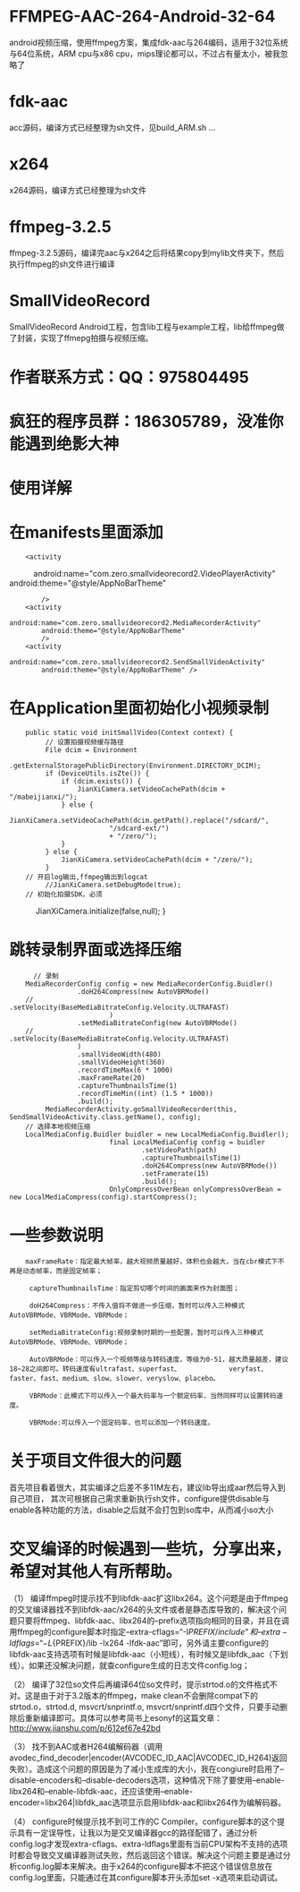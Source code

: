# FFMPEG-AAC-264-Android-32-64
android视频压缩，使用ffmpeg方案，集成fdk-aac与264编码，适用于32位系统与64位系统，ARM cpu与x86 cpu，mips理论都可以，不过占有量太小，被我忽略了
# fdk-aac
acc源码，编译方式已经整理为sh文件，见build_ARM.sh ...
# x264
x264源码，编译方式已经整理为sh文件
# ffmpeg-3.2.5
ffmpeg-3.2.5源码，编译完aac与x264之后将结果copy到mylib文件夹下，然后执行ffmpeg的sh文件进行编译
# SmallVideoRecord
SmallVideoRecord Android工程，包含lib工程与example工程，lib给ffmpeg做了封装，实现了ffmepg拍摄与视频压缩。
# 作者联系方式：QQ：975804495
# 疯狂的程序员群：186305789，没准你能遇到绝影大神
# 使用详解
# 在manifests里面添加

        <activity
            android:name="com.zero.smallvideorecord2.VideoPlayerActivity"
            android:theme="@style/AppNoBarTheme"

            />
        <activity
            android:name="com.zero.smallvideorecord2.MediaRecorderActivity"
            android:theme="@style/AppNoBarTheme"
            />
        <activity
            android:name="com.zero.smallvideorecord2.SendSmallVideoActivity"
            android:theme="@style/AppNoBarTheme" />
# 在Application里面初始化小视频录制
        public static void initSmallVideo(Context context) {
             // 设置拍摄视频缓存路径
             File dcim = Environment
                     .getExternalStoragePublicDirectory(Environment.DIRECTORY_DCIM);
             if (DeviceUtils.isZte()) {
                 if (dcim.exists()) {
                     JianXiCamera.setVideoCachePath(dcim + "/mabeijianxi/");
                 } else {
                     JianXiCamera.setVideoCachePath(dcim.getPath().replace("/sdcard/",
                             "/sdcard-ext/")
                             + "/zero/");
                 }
             } else {
                 JianXiCamera.setVideoCachePath(dcim + "/zero/");
             }
        // 开启log输出,ffmpeg输出到logcat
             //JianXiCamera.setDebugMode(true);
        // 初始化拍摄SDK，必须
             JianXiCamera.initialize(false,null);
         }
# 跳转录制界面或选择压缩
          // 录制
        MediaRecorderConfig config = new MediaRecorderConfig.Buidler()
                     .doH264Compress(new AutoVBRMode()
        //                        .setVelocity(BaseMediaBitrateConfig.Velocity.ULTRAFAST)
                             )
                     .setMediaBitrateConfig(new AutoVBRMode()
        //                        .setVelocity(BaseMediaBitrateConfig.Velocity.ULTRAFAST)
                     )
                     .smallVideoWidth(480)
                     .smallVideoHeight(360)
                     .recordTimeMax(6 * 1000)
                     .maxFrameRate(20)
                     .captureThumbnailsTime(1)
                     .recordTimeMin((int) (1.5 * 1000))
                     .build();
             MediaRecorderActivity.goSmallVideoRecorder(this, SendSmallVideoActivity.class.getName(), config);
        // 选择本地视频压缩
        LocalMediaConfig.Buidler buidler = new LocalMediaConfig.Buidler();
                             final LocalMediaConfig config = buidler
                                     .setVideoPath(path)
                                     .captureThumbnailsTime(1)
                                     .doH264Compress(new AutoVBRMode())
                                     .setFramerate(15)
                                     .build();
                             OnlyCompressOverBean onlyCompressOverBean = new LocalMediaCompress(config).startCompress();
# 一些参数说明
        maxFrameRate：指定最大帧率，越大视频质量越好，体积也会越大，当在cbr模式下不再是动态帧率，而是固定帧率；

         captureThumbnailsTime：指定剪切哪个时间的画面来作为封面图；

         doH264Compress：不传入值将不做进一步压缩，暂时可以传入三种模式AutoVBRMode、VBRMode、VBRMode；

         setMediaBitrateConfig:视频录制时期的一些配置，暂时可以传入三种模式AutoVBRMode、VBRMode、VBRMode；

         AutoVBRMode：可以传入一个视频等级与转码速度，等级为0-51，越大质量越差，建议18~28之间即可。转码速度有ultrafast、superfast、            veryfast、faster、fast、medium、slow、slower、veryslow、placebo。

         VBRMode：此模式下可以传入一个最大码率与一个额定码率，当然同样可以设置转码速度。

         VBRMode:可以传入一个固定码率，也可以添加一个转码速度。

# 关于项目文件很大的问题
首先项目看着很大，其实编译之后差不多11M左右，建议lib导出成aar然后导入到自己项目，
其次可根据自己需求重新执行sh文件，configure提供disable与enable各种功能的方法，disable之后就不会打包到so库中，从而减小so大小

# 交叉编译的时候遇到一些坑，分享出来，希望对其他人有所帮助。

（1） 编译ffmpeg时提示找不到libfdk-aac扩这libx264。这个问题是由于ffmpeg的交叉编译器找不到libfdk-aac/x264的头文件或者是静态库导致的，解决这个问题只要将ffmpeg、libfdk-aac、libx264的–prefix选项指向相同的目录，并且在调用ffmpeg的configure脚本时指定–extra-cflags=“-I${PREFIX}/include”和–extra-ldflags=“-L${PREFIX}/lib -lx264 -lfdk-aac”即可，另外请主要configure的libfdk-aac支持选项有时候是libfdk-aac（小短线），有时候又是libfdk_aac（下划线）。如果还没解决问题，就查configure生成的日志文件config.log；

（2） 编译了32位so文件后再编译64位so文件时，提示strtod.o的文件格式不对。这是由于对于3.2版本的ffmpeg，make clean不会删除compat下的strtod.o，strtod.d, msvcrt/snprintf.o, msvcrt/snprintf.d四个文件，只要手动删除后重新编译即可。具体可以参考简书上esonyf的这篇文章：http://www.jianshu.com/p/612ef67e42bd

（3） 找不到AAC或者H264编解码器（调用avodec_find_decoder|encoder(AVCODEC_ID_AAC|AVCODEC_ID_H264)返回失败）。造成这个问题的原因是为了减小生成库的大小，我在congiure时启用了–disable-encoders和–disable-decoders选项，这种情况下除了要使用–enable-libx264和–enable-libfdk-aac，还应该使用–enable-encoder=libx264|libfdk_aac选项显示启用libfdk-aac和libx264作为编解码器。

（4） configure时候提示找不到可工作的C Compiler。configure脚本的这个提示具有一定误导性，让我以为是交叉编译器gcc的路径配错了，通过分析config.log才发现extra-cflags、extra-ldflags里面有当前CPU架构不支持的选项时都会导致交叉编译器测试失败，然后返回这个错误。解决这个问题主要是通过分析config.log脚本来解决。由于x264的configure脚本不把这个错误信息放在config.log里面，只能通过在其configure脚本开头添加set
-x选项来启动调试。


